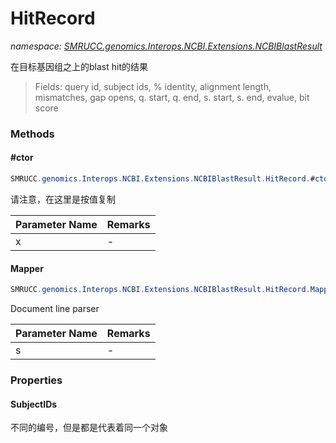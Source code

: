 ﻿# HitRecord
_namespace: [SMRUCC.genomics.Interops.NCBI.Extensions.NCBIBlastResult](./index.md)_

在目标基因组之上的blast hit的结果

> 
>  Fields: query id, subject ids, % identity, alignment length, mismatches, gap opens, q. start, q. end, s. start, s. end, evalue, bit score
>  


### Methods

#### #ctor
```csharp
SMRUCC.genomics.Interops.NCBI.Extensions.NCBIBlastResult.HitRecord.#ctor(SMRUCC.genomics.Interops.NCBI.Extensions.NCBIBlastResult.HitRecord)
```
请注意，在这里是按值复制

|Parameter Name|Remarks|
|--------------|-------|
|x|-|


#### Mapper
```csharp
SMRUCC.genomics.Interops.NCBI.Extensions.NCBIBlastResult.HitRecord.Mapper(System.String)
```
Document line parser

|Parameter Name|Remarks|
|--------------|-------|
|s|-|



### Properties

#### SubjectIDs
不同的编号，但是都是代表着同一个对象
